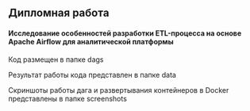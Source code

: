 ## Дипломная работа

#### Исследование особенностей разработки ETL-процесса на основе Apache Airflow для аналитической платформы 

Код размещен в папке dags

Результат работы кода представлен в папке data

Скриншоты работы дага и развертывания контейнеров в Docker представлены в папке screenshots